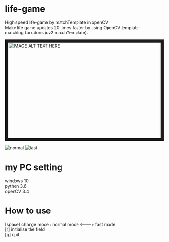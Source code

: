 # life-game
High speed life-game by matchTemplate in openCV  
Make life game updates 20 times faster by using OpenCV template-matching functions (cv2.matchTemplate).

<a href="https://www.youtube.com/embed/eEbGeviwPHg"
target="_blank"><img src="https://user-images.githubusercontent.com/48794147/54753896-87f51e80-4c25-11e9-8fc6-a859acf7d6c3.jpg" 
alt="IMAGE ALT TEXT HERE" width="560" height="315" border="10" /></a>

![normal](https://user-images.githubusercontent.com/48794147/54753896-87f51e80-4c25-11e9-8fc6-a859acf7d6c3.jpg)
![fast](https://user-images.githubusercontent.com/48794147/54753907-8f1c2c80-4c25-11e9-86d8-49c84f839a05.jpg)

# my PC setting
windows 10  
python 3.6  
openCV 3.4  

# How to use
[space] change mode : normal mode <---> fast mode  
[r] initialise the field  
[q] quit



